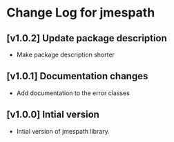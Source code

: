 # Change Log for jmespath

## [v1.0.2] Update package description

* Make package description shorter

## [v1.0.1] Documentation changes

* Add documentation to the error classes

## [v1.0.0] Intial version

* Intial version of jmespath library.
